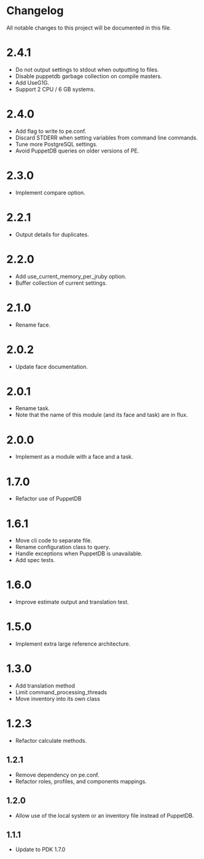 # Changelog

All notable changes to this project will be documented in this file.

# 2.4.1

- Do not output settings to stdout when outputting to files.
- Disable puppetdb garbage collection on compile masters.
- Add UseG1G.
- Support 2 CPU / 6 GB systems.

# 2.4.0

- Add flag to write to pe.conf.
- Discard STDERR when setting variables from command line commands.
- Tune more PostgreSQL settings.
- Avoid PuppetDB queries on older versions of PE.

# 2.3.0

- Implement compare option.

# 2.2.1

- Output details for duplicates.

# 2.2.0

- Add use_current_memory_per_jruby option.
- Buffer collection of current settings.

# 2.1.0

- Rename face.

# 2.0.2

- Update face documentation.

# 2.0.1

- Rename task.
- Note that the name of this module (and its face and task) are in flux.

# 2.0.0

- Implement as a module with a face and a task.

# 1.7.0

- Refactor use of PuppetDB

# 1.6.1

- Move cli code to separate file.
- Rename configuration class to query.
- Handle exceptions when PuppetDB is unavailable.
- Add spec tests.

# 1.6.0

- Improve estimate output and translation test.

# 1.5.0

- Implement extra large reference architecture.

# 1.3.0

- Add translation method
- Limit command_processing_threads
- Move inventory into its own class

# 1.2.3

- Refactor calculate methods.

## 1.2.1

- Remove dependency on pe.conf.
- Refactor roles, profiles, and components mappings.

## 1.2.0

- Allow use of the local system or an inventory file instead of PuppetDB.

## 1.1.1

- Update to PDK 1.7.0
